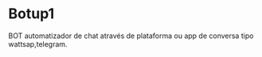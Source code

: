 # Botup1
BOT automatizador de chat  através de plataforma ou app de conversa tipo wattsap,telegram.
